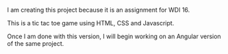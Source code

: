 I am creating this project because it is an assignment for WDI 16. 

This is a tic tac toe game using HTML, CSS and Javascript. 

Once I am done with this version, I will begin working on an Angular version of the same project.